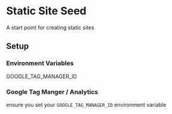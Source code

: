 # Static Site Seed
A start point for creating static sites

## Setup

### Environment Variables

GOOGLE_TAG_MANAGER_ID

### Google Tag Manger / Analytics

ensure you set your `GOOGLE_TAG_MANAGER_ID` environment variable
